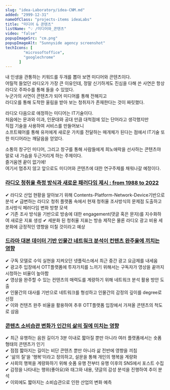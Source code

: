 ```yaml
---
slug: "idea-Laboratory/idea-CNM.md"
added: "2999-12-31"
nameOfClass: "projects-items ideaLabs"
title: "미디어 & 콘텐츠"
listName: "💡 /미디어와_콘텐츠"
video: "false"
popupImageSrc: "cm.png"
popupImageAlt: "Sunnyside agency screenshot"
techIcons: [
        "microsoftoffice",
        "googlechrome"
      ]
---
```


내 인생을 관통하는 키워드를 두개를 뽑아 보면 미디어와 콘텐츠이다.  
어릴적 들었던 라디오가 가장 큰 이유인데, 정말 신기하게도 진심을 다해 쓴 사연은 항상 라디오 주파수를 통해 들을 수 있었다.   
누군가의 사연이 콘텐츠가 되어 미디어를 통해 전해지고  
라디오를 통해 도착한 울림을 받아 보는 청취자가 존재한다는 것이 짜릿했다.    
   
라디오 다음으로 애정하는 미디어는 IT기술이다.  
처음에는 문과와 이과, 인문대와 공대 만큼 대척점에 있는 단어라고 생각했지만   
직접 기술을 사용하여 서비스를 만들어보니   
소프트웨어를 통해 유저에게 새로운 가치를 전달하는 매개체가 된다는 점에서 IT기술 또한 미디어라는 깨달음을 얻었다.   
  
소통의 창구인 미디어, 그리고 창구를 통해 사람들에게 희노애락을 선사하는 콘텐츠야 말로 내 가슴을 두근거리게 하는 주제이다.  
즐거움엔 끝이 없기에!  
여기서 멈추지 않고 앞으로도 미디어와 콘텐츠에 대한 연구주제를 채워나갈 예정이다.  

### [라디오 청취율 측정 방식과 새로운 패러다임 제시 : from 1988 to 2022](https://drive.google.com/file/d/1gGJqA5Thc5zIT0FKsD6XpVIfRAljm8Um/view?usp=sharing    "클릭하여 상세 문서를 다운받을 수 있습니다.")   
✔︎ 라디오 산업 현황을 알아보기 위해 Contents-Platform-Network-Device기반으로 분석
✔︎ 급변하는 라디오 청취 플랫폼 속에서 현재 청취율 조사방식의 문제점 도출하고 조사방식 페러다임 변화 방향 모색  
✔︎ 기존 조사 방식을 기반으로 방송에 대한 engagement(댓글 혹은 문자)를 지수화하여 새로운 지표 생성
✔︎ 세분화 된 청취율 지표는 방송 제작은 물론 라디오 광고 비용 세분화에 긍정적인 영향을 미칠 것이라고 예상  
    
### [드라마 대본 데이터 기반 인물간 네트워크 분석이 컨텐츠 완주율에 끼치는 영향]()     
✔︎ 구독 모델로 수익 실현을 지켜오던 넷플릭스에서 최근 중간 광고 요금제를 내세움  
✔︎ 광고주 입장에서 OTT플랫폼에 투자가치를 느끼기 위해서는 구독자가 영상을 끝까지 시청하는 비율이 높아함  
✔︎ 영상을 완주할 수 있는 컨텐츠의 매력도를 계량하기 위해 네트워크 분석 활용 방안 도출    
✔︎ 인물간의 대사를 기반으로 네트워크를 형성하고 인물간의 감정의 깊이를 degree로 선정     
✔︎ 이와 컨텐츠 완주 비율을 활용하여 추후 OTT플랫폼 입장에서 가져올 콘텐츠의 척도로 삼음  
  
  
### [콘텐츠 소비습관 변화가 인간의 삶의 질에 미치는 영향]() 
✔︎ 최근 유행하는 음원 길이가 3분 이내로 짧아질 뿐만 아니라 여러 플랫폼에서는 숏폼형태의 콘텐츠가 인기  
✔︎ 점점 짧아지는 길이는 비단 콘텐츠 뿐만 아니라 삶 전반에 영향을 끼침  
✔︎ '삶의 질'을 '행복'이라고 정의하고, 설문을 통해 개인의 행복을 계량화  
✔︎ 사회의 행복을 계량화하기 위해 숏폼 유행 전부터 유행 이후의 SNS에서 포스트 수집  
✔︎ 감정을 나타내는 행위(좋아요)와 태그와 내용, 댓글의 감성 분석을 진행하여 추이 분석  
✔︎ 이외에도 짧아지는 소비습관으로 인한 산업의 변화 예측

